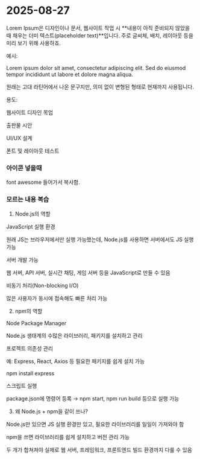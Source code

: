 # 2025-08-27


Lorem Ipsum은 디자인이나 문서, 웹사이트 작업 시 **내용이 아직 준비되지 않았을 때 채우는 더미 텍스트(placeholder text)**입니다. 주로 글씨체, 배치, 레이아웃 등을 미리 보기 위해 사용하죠.

예시:

Lorem ipsum dolor sit amet, consectetur adipiscing elit. 
Sed do eiusmod tempor incididunt ut labore et dolore magna aliqua.


원래는 고대 라틴어에서 나온 문구지만, 의미 없이 변형된 형태로 현재까지 사용됩니다.

용도:

웹사이트 디자인 목업

출판물 시안

UI/UX 설계

폰트 및 레이아웃 테스트

### 아이콘 넣을때 
font awesome 들어가서 복사함.

### 모르는 내용 복습

1. Node.js의 역할

JavaScript 실행 환경

원래 JS는 브라우저에서만 실행 가능했는데, Node.js를 사용하면 서버에서도 JS 실행 가능

서버 개발 가능

웹 서버, API 서버, 실시간 채팅, 게임 서버 등을 JavaScript로 만들 수 있음

비동기 처리(Non-blocking I/O)

많은 사용자가 동시에 접속해도 빠른 처리 가능

2. npm의 역할

Node Package Manager

Node.js 생태계의 수많은 라이브러리, 패키지를 설치하고 관리

프로젝트 의존성 관리

예: Express, React, Axios 등 필요한 패키지를 쉽게 설치 가능

npm install express


스크립트 실행

package.json에 명령어 등록 → npm start, npm run build 등으로 실행 가능

3. 왜 Node.js + npm을 같이 쓰나?

Node.js만 있으면 JS 실행 환경만 있고, 필요한 라이브러리를 일일이 가져와야 함

npm을 쓰면 라이브러리를 쉽게 설치하고 버전 관리 가능

두 개가 합쳐져야 실제로 웹 서버, 프레임워크, 프론트엔드 빌드 환경까지 다룰 수 있음